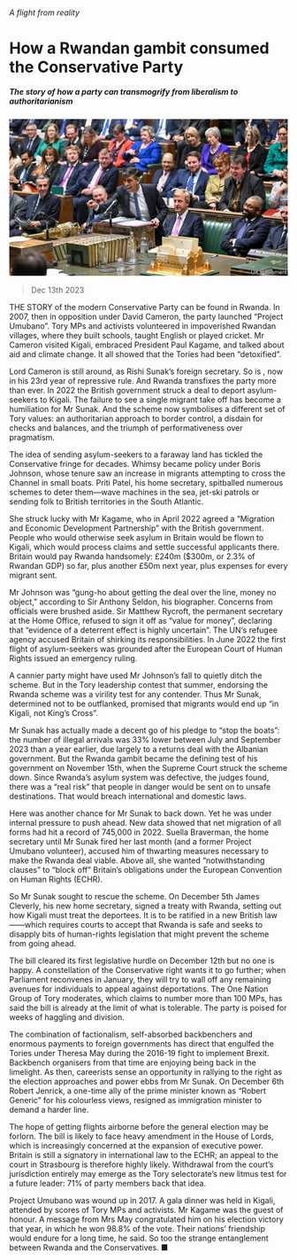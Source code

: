 ###### A flight from reality

# How a Rwandan gambit consumed the Conservative Party 

##### The story of how a party can transmogrify from liberalism to authoritarianism 

![image](images/20231216_BRP004.jpg) 

> Dec 13th 2023 

THE STORY of the modern Conservative Party can be found in Rwanda. In 2007, then in opposition under David Cameron, the party launched “Project Umubano”. Tory MPs and activists volunteered in impoverished Rwandan villages, where they built schools, taught English or played cricket. Mr Cameron visited Kigali, embraced President Paul Kagame, and talked about aid and climate change. It all showed that the Tories had been “detoxified”. 

Lord Cameron is still around, as Rishi Sunak’s foreign secretary. So is , now in his 23rd year of repressive rule. And Rwanda transfixes the party more than ever. In 2022 the British government struck a deal to deport asylum-seekers to Kigali. The failure to see a single migrant take off has become a humiliation for Mr Sunak. And the scheme now symbolises a different set of Tory values: an authoritarian approach to border control, a disdain for checks and balances, and the triumph of performativeness over pragmatism. 

The idea of sending asylum-seekers to a faraway land has tickled the Conservative fringe for decades. Whimsy became policy under Boris Johnson, whose tenure saw an increase in migrants attempting to cross the Channel in small boats. Priti Patel, his home secretary, spitballed numerous schemes to deter them—wave machines in the sea, jet-ski patrols or sending folk to British territories in the South Atlantic. 

She struck lucky with Mr Kagame, who in April 2022 agreed a “Migration and Economic Development Partnership” with the British government. People who would otherwise seek asylum in Britain would be flown to Kigali, which would process claims and settle successful applicants there. Britain would pay Rwanda handsomely: £240m ($300m, or 2.3% of Rwandan GDP) so far, plus another £50m next year, plus expenses for every migrant sent. 

Mr Johnson was “gung-ho about getting the deal over the line, money no object,” according to Sir Anthony Seldon, his biographer. Concerns from officials were brushed aside. Sir Matthew Rycroft, the permanent secretary at the Home Office, refused to sign it off as “value for money”, declaring that “evidence of a deterrent effect is highly uncertain”. The UN‘s refugee agency accused Britain of shirking its responsibilities. In June 2022 the first flight of asylum-seekers was grounded after the European Court of Human Rights issued an emergency ruling.

A cannier party might have used Mr Johnson’s fall to quietly ditch the scheme. But in the Tory leadership contest that summer, endorsing the Rwanda scheme was a virility test for any contender. Thus Mr Sunak, determined not to be outflanked, promised that migrants would end up “in Kigali, not King’s Cross”. 

Mr Sunak has actually made a decent go of his pledge to “stop the boats”: the number of illegal arrivals was 33% lower between July and September 2023 than a year earlier, due largely to a returns deal with the Albanian government. But the Rwanda gambit became the defining test of his government on November 15th, when the Supreme Court struck the scheme down. Since Rwanda’s asylum system was defective, the judges found, there was a “real risk” that people in danger would be sent on to unsafe destinations. That would breach international and domestic laws. 

Here was another chance for Mr Sunak to back down. Yet he was under internal pressure to push ahead. New data showed that net migration of all forms had hit a record of 745,000 in 2022. Suella Braverman, the home secretary until Mr Sunak fired her last month (and a former Project Umubano volunteer), accused him of thwarting measures necessary to make the Rwanda deal viable. Above all, she wanted “notwithstanding clauses” to “block off” Britain’s obligations under the European Convention on Human Rights (ECHR).

So Mr Sunak sought to rescue the scheme. On December 5th James Cleverly, his new home secretary, signed a treaty with Rwanda, setting out how Kigali must treat the deportees. It is to be ratified in a new British law——which requires courts to accept that Rwanda is safe and seeks to disapply bits of human-rights legislation that might prevent the scheme from going ahead. 

The bill cleared its first legislative hurdle on December 12th but no one is happy. A constellation of the Conservative right wants it to go further; when Parliament reconvenes in January, they will try to wall off any remaining avenues for individuals to appeal against deportations. The One Nation Group of Tory moderates, which claims to number more than 100 MPs, has said the bill is already at the limit of what is tolerable. The party is poised for weeks of haggling and division.

The combination of factionalism, self-absorbed backbenchers and enormous payments to foreign governments has direct  that engulfed the Tories under Theresa May during the 2016-19 fight to implement Brexit. Backbench organisers from that time are enjoying being back in the limelight. As then, careerists sense an opportunity in rallying to the right as the election approaches and power ebbs from Mr Sunak. On December 6th Robert Jenrick, a one-time ally of the prime minister known as “Robert Generic” for his colourless views, resigned as immigration minister to demand a harder line.

The hope of getting flights airborne before the general election may be forlorn. The bill is likely to face heavy amendment in the House of Lords, which is increasingly concerned at the expansion of executive power. Britain is still a signatory in international law to the ECHR; an appeal to the court in Strasbourg is therefore highly likely. Withdrawal from the court’s jurisdiction entirely may emerge as the Tory selectorate’s new litmus test for a future leader: 71% of party members back that idea.

Project Umubano was wound up in 2017. A gala dinner was held in Kigali, attended by scores of Tory MPs and activists. Mr Kagame was the guest of honour. A message from Mrs May congratulated him on his election victory that year, in which he won 98.8% of the vote. Their nations’ friendship would endure for a long time, he said. So too the strange entanglement between Rwanda and the Conservatives. ■


